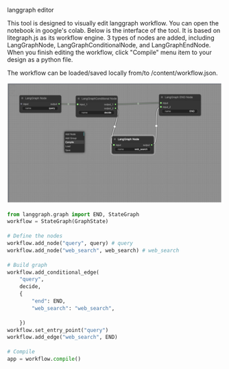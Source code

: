 langgraph editor

This tool is designed to visually edit langgraph workflow. You can open the notebook in google's colab. 
Below is the interface of the tool. It is based on litegraph.js as its workflow engine. 
3 types of nodes are added, including LangGraphNode, LangGraphConditionalNode, and LangGraphEndNode.
When you finish editing the workflow, click "Compile" menu item to your design as a python file.

The workflow can be loaded/saved locally from/to /content/workflow.json.

<img src="https://raw.githubusercontent.com/Erickrus/langgraph-editor/main/snapshot.png" width=1080px />


```python
from langgraph.graph import END, StateGraph
workflow = StateGraph(GraphState)

# Define the nodes
workflow.add_node("query", query) # query
workflow.add_node("web_search", web_search) # web_search

# Build graph
workflow.add_conditional_edge(
    "query",
    decide,
    {
        "end": END,
        "web_search": "web_search",

    })
workflow.set_entry_point("query")
workflow.add_edge("web_search", END)

# Compile
app = workflow.compile()
```
